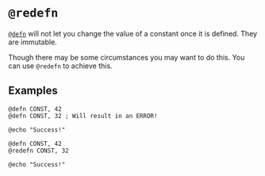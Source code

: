 # `@redefn`

[`@defn`](./defn.md) will not let you change the value of a constant once it is
defined. They are immutable.

Though there may be some circumstances you may want to do this. You can use
`@redefn` to achieve this.

## Examples

```
@defn CONST, 42
@defn CONST, 32 ; Will result in an ERROR!

@echo "Success!"
```

```
@defn CONST, 42
@redefn CONST, 32

@echo "Success!"
```